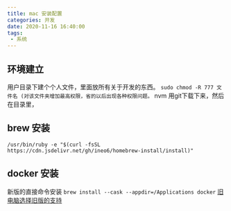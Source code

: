 ```yaml
---
title: mac 安装配置
categories: 开发
date: 2020-11-16 16:40:00
tags: 
 - 系统
---
```


## 环境建立
用户目录下建个个人文件，里面放所有关于开发的东西。
`sudo chmod -R 777 文件名 (对该文件夹增加最高权限，省的以后出现各种权限问题。` 
nvm 用git下载下来，然后在目录里，

## brew 安装
`/usr/bin/ruby -e "$(curl -fsSL https://cdn.jsdelivr.net/gh/ineo6/homebrew-install/install)"`
## docker 安装
新版的直接命令安装 `brew install --cask --appdir=/Applications docker`
[旧电脑选择旧版的支持](https://docs.docker.com/desktop/release-notes/#docker-desktop-450)
